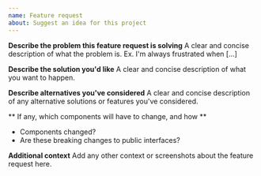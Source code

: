 ```yaml
---
name: Feature request
about: Suggest an idea for this project
---
```


**Describe the problem this feature request is solving**
A clear and concise description of what the problem is. Ex. I'm always frustrated when [...]

**Describe the solution you'd like**
A clear and concise description of what you want to happen.

**Describe alternatives you've considered**
A clear and concise description of any alternative solutions or features you've considered.

** If any, which components will have to change, and how **

*   Components changed?
*   Are these breaking changes to public interfaces?

**Additional context**
Add any other context or screenshots about the feature request here.
